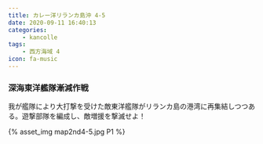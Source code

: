 ```yaml
---
title: カレー洋リランカ島沖 4-5
date: 2020-09-11 16:40:13
categories:
    - kancolle
tags:
    - 西方海域 4
icon: fa-music
---
```


### 深海東洋艦隊漸減作戦
我が艦隊により大打撃を受けた敵東洋艦隊がリランカ島の港湾に再集結しつつある。遊撃部隊を編成し、敵増援を撃滅せよ！

<!-- <div style="width: 100%;padding-bottom: 59%;position: relative;">
    <div
        style="position: absolute;left: 0;top: 0;width: 100%;height: 100%;background-repeat: no-repeat;background-image: url('./05_image.png');background-position: 0px 0px;background-size: 200%;">
        <div
            style="position: relative;left: 0;top: 0;width: 100%;height: 100%;background-repeat: no-repeat;background-image: url('./05_image.png');background-position: 100% 0px;background-size:200%;z-index: 2;">
        </div>
    </div>
</div> -->

{% asset_img map2nd4-5.jpg P1 %}


